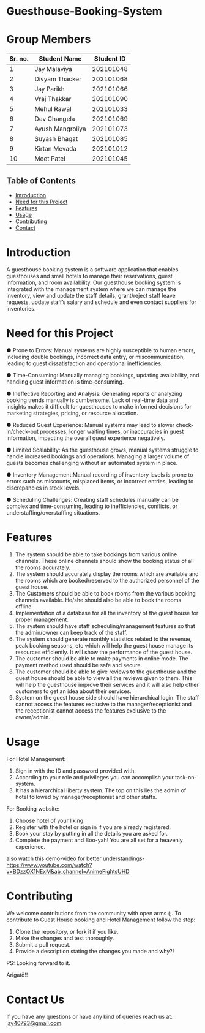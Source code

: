 # Guesthouse-Booking-System

# Group Members
| Sr. no. | Student Name | Student ID |
| --- | --- | --- |
| 1 | Jay Malaviya | 202101048 |
| 2 | Divyam Thacker | 202101068 |
| 3 | Jay Parikh | 202101066 |
| 4 | Vraj Thakkar | 202101090 |
| 5 | Mehul Rawal | 202101033 |
| 6 | Dev Changela | 202101069 |
| 7 | Ayush Mangroliya | 202101073 |
| 8 | Suyash Bhagat | 202101085 |
| 9 | Kirtan Mevada | 202101012 |
| 10 | Meet Patel | 202101045|


## Table of Contents
- [Introduction](#introduction)
- [Need for this Project](#need-for-this-project)
- [Features](#Features)
- [Usage](#Usage)
- [Contributing](#contributing)
- [Contact](#Contact-us)


# Introduction
A guesthouse booking system is a software application that enables guesthouses and small hotels to manage their reservations, guest information, and room availability. Our guesthouse booking system is integrated with the management system where we can manage the inventory, view and update the staff details, grant/reject staff leave requests, update staff’s salary and schedule and even contact suppliers for inventories.


# Need for this Project

● Prone to Errors: Manual systems are highly susceptible to human errors, including double bookings, incorrect data entry, or miscommunication, leading to guest dissatisfaction and operational inefficiencies.

● Time-Consuming: Manually managing bookings, updating availability, and handling guest information is time-consuming.

● Ineffective Reporting and Analysis: Generating reports or analyzing booking trends manually is cumbersome. Lack of real-time data and insights makes it difficult for guesthouses to make informed decisions for marketing strategies, pricing, or resource allocation.

● Reduced Guest Experience: Manual systems may lead to slower check-in/check-out processes, longer waiting times, or inaccuracies in guest information, impacting the overall guest experience negatively.

● Limited Scalability: As the guesthouse grows, manual systems struggle to handle increased bookings and operations. Managing a larger volume of guests becomes challenging without an automated system in place.

● Inventory Management:Manual recording of inventory levels is prone to errors such as miscounts, misplaced items, or incorrect entries, leading to discrepancies in stock levels.

● Scheduling Challenges: Creating staff schedules manually can be complex and time-consuming, leading to inefficiencies, conflicts, or understaffing/overstaffing situations.



# Features
1. The system should be able to take bookings from various online channels. These online channels should show the booking status of all the rooms accurately.
2. The system should accurately display the rooms which are available and the rooms which are booked/reserved to the authorized personnel of the guest house.
3. The Customers should be able to book rooms from the various booking channels available. He/she should also be able to book the rooms offline.
4. Implementation of a database for all the inventory of the guest house for proper management.
5. The system should have staff scheduling/management features so that the admin/owner can keep track of the staff.
6. The system should generate monthly statistics related to the revenue, peak booking seasons, etc which will help the guest house manage its resources efficiently. It will show the performance of the guest house.
7. The customer should be able to make payments in online mode. The payment method used should be safe and secure.
8. The customer should be able to give reviews to the guesthouse and the guest house should be able to view all the reviews given to them. This will help the guesthouse improve their services and it will also help other customers to get an idea about their services.
9. System on the guest house side should have hierarchical login. The staff cannot access the features exclusive to the manager/receptionist and the receptionist cannot access the features exclusive to the owner/admin. 


# Usage
For Hotel Management:

1. Sign in with the ID and password provided with.
2. According to your role and privileges you can accomplish your task-on-system.
3. It has a hierarchical liberty system. The top on this lies the admin of hotel followed by manager/receptionist and other staffs.

For Booking website:
1. Choose hotel of your liking.
2. Register with the hotel or sign in if you are already registered.
3. Book your stay by putting in all the details you are asked for.
4. Complete the payment and Boo-yah! You are all set for a heavenly experience.


also watch this demo-video for better understandings- https://www.youtube.com/watch?v=BDzzOX1NExM&ab_channel=AnimeFightsUHD


# Contributing

We welcome contributions from the community with open arms (;. To contribute to Guest House booking and Hotel Management follow the step:

1. Clone the repository, or fork it if you like.
2. Make the changes and test thoroughly.
3. Submit a pull request.
4. Provide a description stating the changes you made and why?!


PS: Looking forward to it.

Arigatō!!

# Contact Us

If you have any questions or have any kind of queries reach us at: jay40793@gmail.com.

